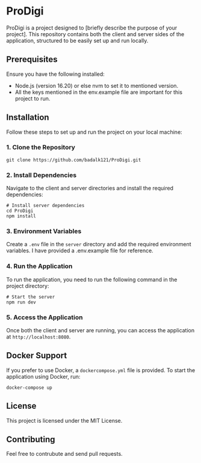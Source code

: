 # ProDigi

ProDigi is a project designed to [briefly describe the purpose of your project]. This repository contains both the client and server sides of the application, structured to be easily set up and run locally.

## Prerequisites

Ensure you have the following installed:
- Node.js (version 16.20) or else nvm to set it to mentioned version.
- All the keys mentioned in the env.example file are important for this project to run.

## Installation

Follow these steps to set up and run the project on your local machine:

### 1. Clone the Repository

```shell
git clone https://github.com/badalk121/ProDigi.git
```

### 2. Install Dependencies

Navigate to the client and server directories and install the required dependencies:

```shell
# Install server dependencies
cd ProDigi
npm install
```

### 3. Environment Variables

Create a `.env` file in the `server` directory and add the required environment variables. I have provided a .env.example file for reference.

### 4. Run the Application

To run the application, you need to run the following command in the project directory:

```shell
# Start the server
npm run dev
```

### 5. Access the Application

Once both the client and server are running, you can access the application at `http://localhost:8080`.

## Docker Support

If you prefer to use Docker, a `dockercompose.yml` file is provided. To start the application using Docker, run:

```shell
docker-compose up
```

## License

This project is licensed under the MIT License.

## Contributing

Feel free to contrubute and send pull requests.
